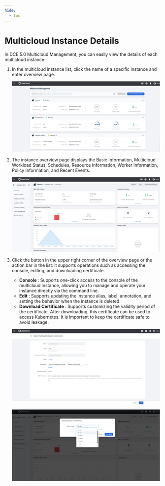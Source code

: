 ```yaml
---
hide:
  - toc
---
```


# Multicloud Instance Details

In DCE 5.0 Multicloud Management, you can easily view the details of each multicloud instance.

1. In the multicloud instance list, click the name of a specific instance and enter overview page.

    ![overview](../images/checkdelete.png)

2. The instance overview page displays the Basic Information, Multicloud Workload Status, Schedules, 
   Resource information, Worker Information, Policy Information, and Recent Events.

    ![detail](../images/instance-detail.png)

3. Click the button in the upper right corner of the overview page or the action bar in the list: 
   it supports operations such as accessing the console, editing, and downloading certificate.

    - __Console__ : Supports one-click access to the console of the multicloud instance, allowing you to manage and 
      operate your instance directly via the command line.
    - __Edit__ : Supports updating the instance alias, label, annotation, and setting the behavior when the instance is deleted.
    - __Download Certificate__ : Supports customizing the validity period of the certificate. After downloading, 
      this certificate can be used to access Kubernetes. It is important to keep the certificate safe to avoid leakage.

    ![edit](../images/instance-edit.png)

    ![certificate](../images/certificate.png)